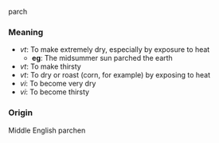 parch
### Meaning
+ _vt_: To make extremely dry, especially by exposure to heat
    + __eg__: The midsummer sun parched the earth
+ _vt_: To make thirsty
+ _vt_: To dry or roast (corn, for example) by exposing to heat
+ _vi_: To become very dry
+ _vi_: To become thirsty

### Origin

Middle English parchen

